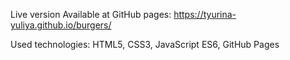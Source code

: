 Live version
Available at GitHub pages: https://tyurina-yuliya.github.io/burgers/

Used technologies:
HTML5,
CSS3,
JavaScript ES6,
GitHub Pages
